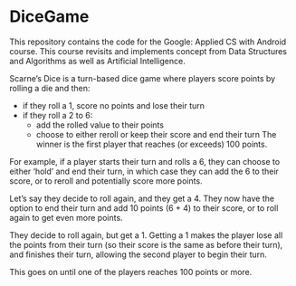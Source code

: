 # DiceGame

This repository contains the code for the Google: Applied CS with Android course. This course revisits and implements concept from Data Structures and Algorithms as well as Artificial Intelligence.

Scarne’s Dice is a turn-based dice game where players score points by rolling a die and then:

- if they roll a 1, score no points and lose their turn
- if they roll a 2 to 6:
  - add the rolled value to their points
  - choose to either reroll or keep their score and end their turn
The winner is the first player that reaches (or exceeds) 100 points.

For example, if a player starts their turn and rolls a 6, they can choose to either ‘hold’ and end their turn, in which case they can add the 6 to their score, or to reroll and potentially score more points.

Let’s say they decide to roll again, and they get a 4. They now have the option to end their turn and add 10 points (6 + 4) to their score, or to roll again to get even more points.

They decide to roll again, but get a 1. Getting a 1 makes the player lose all the points from their turn (so their score is the same as before their turn), and finishes their turn, allowing the second player to begin their turn.

This goes on until one of the players reaches 100 points or more.


